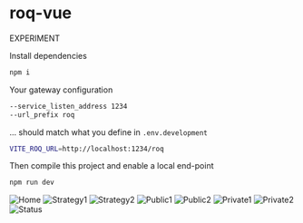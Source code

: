 # roq-vue

EXPERIMENT

Install dependencies

```bash
npm i
```

Your gateway configuration

```bash
--service_listen_address 1234
--url_prefix roq
```

... should match what you define in `.env.development`

```bash
VITE_ROQ_URL=http://localhost:1234/roq
```

Then compile this project and enable a local end-point

```bash
npm run dev
```

![Home](/doc/images/home.png)
![Strategy1](/doc/images/strategy_1.png)
![Strategy2](/doc/images/strategy_2.png)
![Public1](/doc/images/public_1.png)
![Public2](/doc/images/public_2.png)
![Private1](/doc/images/private_1.png)
![Private2](/doc/images/private_2.png)
![Status](/doc/images/status.png)
